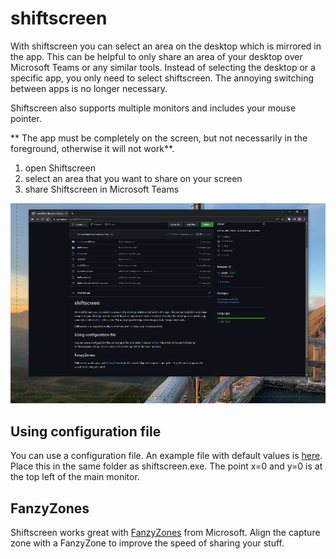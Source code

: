 # shiftscreen
With shiftscreen you can select an area on the desktop which is mirrored in the app. This can be helpful to only share an area of your desktop over Microsoft Teams or any similar tools. Instead of selecting the desktop or a specific app, you only need to select shiftscreen. The annoying switching between apps is no longer necessary. 

Shiftscreen also supports multiple monitors and includes your mouse pointer.

** The app must be completely on the screen, but not necessarily in the foreground, otherwise it will not work**.

1. open Shiftscreen
2. select an area that you want to share on your screen
3. share Shiftscreen in Microsoft Teams

![screenshot](screenshot.png)

## Using configuration file
You can use a configuration file. An example file with default values is [here](appsettings.json). Place this in the same folder as shiftscreen.exe.
The point x=0 and y=0 is at the top left of the main monitor.

## FanzyZones
Shiftscreen works great with [FanzyZones](https://docs.microsoft.com/en-us/windows/powertoys/fancyzones) from Microsoft.
Align the capture zone with a FanzyZone to improve the speed of sharing your stuff.
